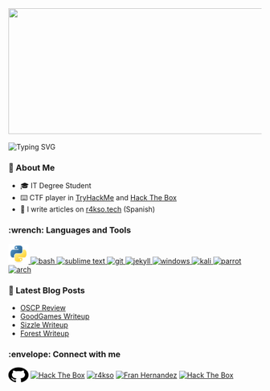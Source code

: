 <img src="https://github.com/xdann1/xDaNN1/blob/main/media/portada.jpg" height="250" width="750">

<a><img src="https://readme-typing-svg.demolab.com?font=Alfa+Slab+One&size=25&pause=1000&color=A251F7&multiline=true&width=435&lines=I'm+r4kso;IT+Degree+Student+%7C+Pentester+wannabe+%7C+CTF+Player" alt="Typing SVG" /></a>

### :bust_in_silhouette: About Me
  
- :mortar_board: IT Degree Student
- :keyboard: CTF player in [TryHackMe](https://tryhackme.com/p/Rakso) and [Hack The Box](https://app.hackthebox.com/profile/472440) 
- :pencil: I write articles on [r4kso.tech](https://www.r4kso.tech/) (Spanish)

<h3 align="left">:wrench: Languages and Tools</h3>
<p align="left"> <a href="https://www.python.org" target="_blank" rel="noreferrer"> <img src="https://raw.githubusercontent.com/devicons/devicon/master/icons/python/python-original.svg" alt="python" width="40" height="40"/> </a> <a href="https://www.gnu.org/software/bash/" target="_blank" rel="noreferrer"> <img src="https://www.vectorlogo.zone/logos/gnu_bash/gnu_bash-icon.svg" alt="bash" width="40" height="40"/> </a> <a href="https://www.sublimetext.com/" target="_blank" rel="noreferrer"> <img src="https://raw.githubusercontent.com/get-icon/geticon/master/icons/sublime-text.svg" alt="sublime text" width="40" height="40"/> </a> <a href="https://git-scm.com/" target="_blank" rel="noreferrer"> <img src="https://www.vectorlogo.zone/logos/git-scm/git-scm-icon.svg" alt="git" width="40" height="40"/> </a> <a href="https://jekyllrb.com/" target="_blank" rel="noreferrer"> <img src="https://www.vectorlogo.zone/logos/jekyllrb/jekyllrb-icon.svg" alt="jekyll" width="40" height="40"/> </a> <a href="https://www.microsoft.com/es-es/software-download/windows10" target="_blank" rel="noreferrer"> <img src="https://raw.githubusercontent.com/get-icon/geticon/master/icons/microsoft-windows.svg" alt="windows" width="40" height="40"/> </a> <a href="https://www.kali.org/" target="_blank" rel="noreferrer"> <img src="https://raw.githubusercontent.com/get-icon/geticon/master/icons/kali-dragon-icon.svg" alt="kali" width="40" height="40"/> </a> <a href="https://www.parrotsec.org/" target="_blank" rel="noreferrer"> <img src="https://camo.githubusercontent.com/af00af6c9fb1a489d43d0d5b5f127a8a0146be37ffad59ee9b959d7f4e130297/68747470733a2f2f706172726f747365632e6f72672f66617669636f6e2e706e67" alt="parrot" width="40" height="40"/> </a> <a href="https://archlinux.org/" target="_blank" rel="noreferrer"> <img src="https://raw.githubusercontent.com/get-icon/geticon/master/icons/archlinux.svg" alt="arch" width="40" height="40"/> </a> </p>

### :closed_book: Latest Blog Posts
<!-- BLOG-POST-LIST:START -->
- [OSCP Review](https://xdann1.github.io/posts/oscp-review/)
- [GoodGames Writeup](https://xdann1.github.io/posts/writeup-goodgames/)
- [Sizzle Writeup](https://xdann1.github.io/posts/writeup-sizzle/)
- [Forest Writeup](https://xdann1.github.io/posts/writeup-forest/)
<!-- BLOG-POST-LIST:END -->

<h3 align="left">:envelope: Connect with me</h3>
<p align="left">
<a href="https://github.com/r4kso" target="blank"><img align="center" src="https://raw.githubusercontent.com/FedericoManzano/bodystyle-iconos/master/svg/bs-github.svg" alt="r4kso" height="30" width="40" /></a>
<a href="https://discord.com/users/r4kso#5018" target="blank"><img align="center" src="https://cdn.jsdelivr.net/npm/simple-icons@3.1.0/icons/discord.svg" alt="Hack The Box" height="30" width="40" /></a>
<a href="https://twitter.com/notaboutfran" target="blank"><img align="center" src="https://raw.githubusercontent.com/rahuldkjain/github-profile-readme-generator/master/src/images/icons/Social/twitter.svg" alt="r4kso" height="30" width="40" /></a>
<a href="https://www.linkedin.com/in/franhernandezrizo/" target="blank"><img align="center" src="https://raw.githubusercontent.com/rahuldkjain/github-profile-readme-generator/master/src/images/icons/Social/linked-in-alt.svg" alt="Fran Hernandez" height="30" width="40" /></a>
<a href="https://app.hackthebox.com/profile/472440" target="blank"><img align="center" src="https://avatars.githubusercontent.com/u/31746234?s=200&v=4" alt="Hack The Box" height="30" width="40" /></a>
</p>
